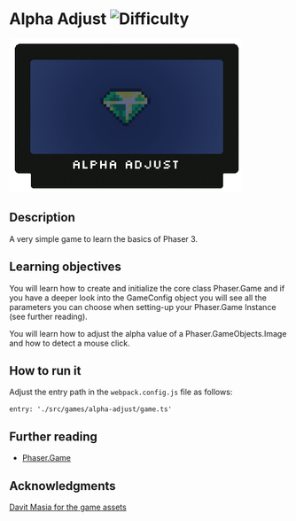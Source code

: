 # Alpha Adjust ![Difficulty](https://img.shields.io/badge/Difficulty-Beginner-green.svg)

![Alpha Adjust](assets/github/alphaAdjust.png)

## Description

A very simple game to learn the basics of Phaser 3.

## Learning objectives

You will learn how to create and initialize the core class Phaser.Game and
if you have a deeper look into the GameConfig object you will see all the
parameters you can choose when setting-up your Phaser.Game Instance (see further reading).

You will learn how to adjust the alpha value of a Phaser.GameObjects.Image
and how to detect a mouse click.

## How to run it

Adjust the entry path in the `webpack.config.js` file as follows:
```
entry: './src/games/alpha-adjust/game.ts'
```

## Further reading

* [Phaser.Game](https://github.com/digitsensitive/phaser3-typescript/blob/master/cheatsheets/boot/game.md)

## Acknowledgments

[Davit Masia for the game assets](https://kronbits.itch.io/matriax-free-assets)
